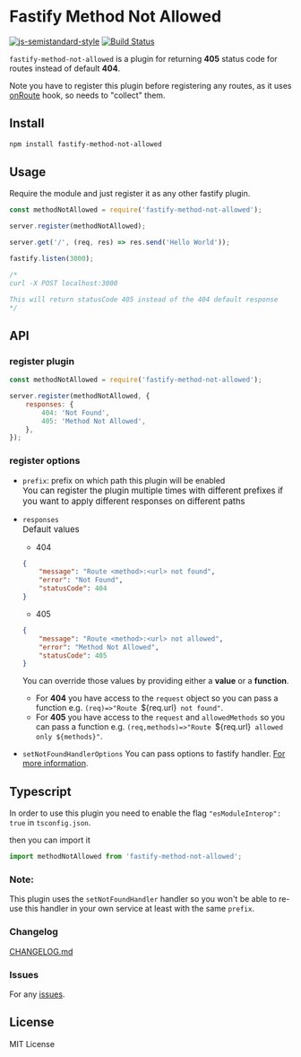 # Fastify Method Not Allowed

[![js-semistandard-style](https://img.shields.io/badge/code%20style-semistandard-brightgreen.svg)](https://github.com/standard/semistandard)
[![Build Status](https://travis-ci.com/gkampitakis/fastify-method-not-allowed.svg?branch=master)](https://travis-ci.com/gkampitakis/fastify-method-not-allowed)

`fastify-method-not-allowed` is a plugin for returning **405** status code for routes instead of default **404**.

Note you have to register this plugin before registering any routes, as it uses [onRoute](https://www.fastify.io/docs/v3.7.x/Hooks/#onroute) hook, so needs to "collect" them.

## Install

```bash
npm install fastify-method-not-allowed
```

## Usage

Require the module and just register it as any other fastify plugin.

```javascript
const methodNotAllowed = require('fastify-method-not-allowed');

server.register(methodNotAllowed);

server.get('/', (req, res) => res.send('Hello World'));

fastify.listen(3000);

/*
curl -X POST localhost:3000

This will return statusCode 405 instead of the 404 default response
*/
```

## API

### register plugin

```javascript
const methodNotAllowed = require('fastify-method-not-allowed');

server.register(methodNotAllowed, {
    responses: {
        404: 'Not Found',
        405: 'Method Not Allowed',
    },
});
```

### register options

-   `prefix`: prefix on which path this plugin will be enabled
    <br> <span style="font-size:15px"> You can register the plugin multiple times with different prefixes if you want to apply different responses on different paths<span>
-   `responses`
    <br> <span style="font-size:15px"> Default values<span>

    -   404

    ```json
    {
        "message": "Route <method>:<url> not found",
        "error": "Not Found",
        "statusCode": 404
    }
    ```

    -   405

    ```json
    {
        "message": "Route <method>:<url> not allowed",
        "error": "Method Not Allowed",
        "statusCode": 405
    }
    ```

    You can override those values by providing either a **value** or a **function**.

    -   For **404** you have access to the `request` object so you can pass a function e.g. `(req)=>"Route `\${req.url}` not found"`.
    -   For **405** you have access to the `request` and `allowedMethods` so you can pass a function e.g. `(req,methods)=>"Route `\${req.url}` allowed only ${methods}"`.

-   `setNotFoundHandlerOptions` You can pass options to fastify handler. [For more information](https://www.fastify.io/docs/latest/Server/#setnotfoundhandler).

## Typescript

In order to use this plugin you need to enable the flag `"esModuleInterop": true` in `tsconfig.json`.

then you can import it

```typescript
import methodNotAllowed from 'fastify-method-not-allowed';
```

### Note:

This plugin uses the `setNotFoundHandler` handler so you won't be able to re-use this handler in your own service at least with the same `prefix`.

### Changelog

[CHANGELOG.md](./CHANGELOG.md)

### Issues

For any [issues](https://github.com/gkampitakis/fastify-method-not-allowed/issues).

## License

MIT License